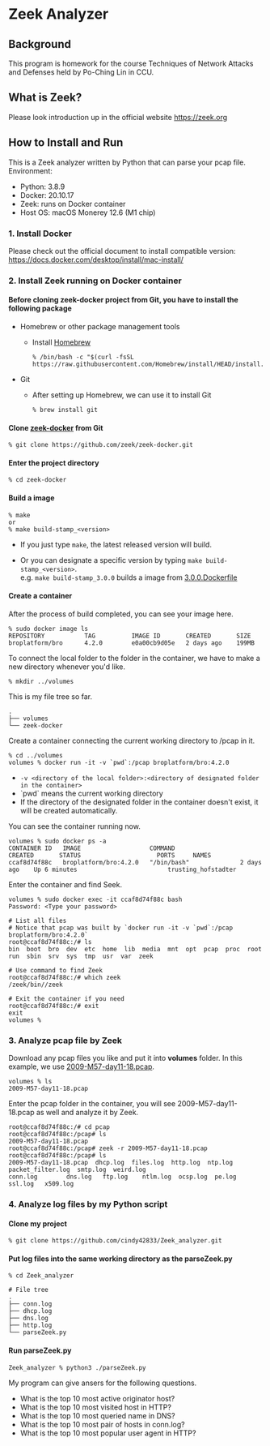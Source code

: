 # Zeek Analyzer
## Background
This program is homework for the course Techniques of Network Attacks and Defenses held by Po-Ching Lin in CCU.

## What is Zeek? 
Please look introduction up in the official website https://zeek.org

## How to Install and Run 
This is a Zeek analyzer written by Python that can parse your pcap file.
Environment:
- Python: 3.8.9
- Docker: 20.10.17
- Zeek: runs on Docker container
- Host OS: macOS Monerey 12.6 (M1 chip)

### 1. Install Docker 
Please check out the official document to install compatible version: https://docs.docker.com/desktop/install/mac-install/

### 2. Install Zeek running on Docker container
#### Before cloning **zeek-docker** project from Git, you have to install the following package
* Homebrew or other package management tools
  * Install [Homebrew](https://brew.sh/index_zh-tw)
  
    ```
    % /bin/bash -c "$(curl -fsSL https://raw.githubusercontent.com/Homebrew/install/HEAD/install.sh)"
    ```
* Git
  * After setting up Homebrew, we can use it to install Git
  
    ```
    % brew install git
    ```
  
#### Clone [**zeek-docker**](https://github.com/zeek/zeek-docker) from Git
```
% git clone https://github.com/zeek/zeek-docker.git
```

#### Enter the project directory
```
% cd zeek-docker 
```

#### Build a image
```
% make 
or 
% make build-stamp_<version>
```
* If you just type `make`, the latest released version will build. 

* Or you can designate a specific version by typing `make build-stamp_<version>`.
<br>e.g. `make build-stamp_3.0.0` builds a image from [3.0.0.Dockerfile](https://github.com/zeek/zeek-docker/blob/master/3.0.0.Dockerfile)

#### Create a container
After the process of build completed, you can see your image here.
```
% sudo docker image ls 
REPOSITORY           TAG          IMAGE ID       CREATED       SIZE
broplatform/bro      4.2.0        e0a00cb9d05e   2 days ago    199MB
```
To connect the local folder to the folder in the container, we have to make a new directory whenever you'd like.
```
% mkdir ../volumes
```
This is my file tree so far.
```
.
├── volumes
└── zeek-docker
```
Create a container connecting the current working directory to /pcap in it.
```
% cd ../volumes
volumes % docker run -it -v `pwd`:/pcap broplatform/bro:4.2.0
```

* `-v <directory of the local folder>:<directory of designated folder in the container>`
* \`pwd\` means the current working directory
* If the directory of the designated folder in the container doesn't exist, it will be created automatically.

You can see the container running now.
```
volumes % sudo docker ps -a
CONTAINER ID   IMAGE                   COMMAND                  CREATED       STATUS                     PORTS     NAMES
ccaf8d74f88c   broplatform/bro:4.2.0   "/bin/bash"              2 days ago    Up 6 minutes                         trusting_hofstadter
```

Enter the container and find Seek.
```
volumes % sudo docker exec -it ccaf8d74f88c bash
Password: <Type your password>

# List all files
# Notice that pcap was built by `docker run -it -v `pwd`:/pcap broplatform/bro:4.2.0`
root@ccaf8d74f88c:/# ls
bin  boot  bro	dev  etc  home	lib  media  mnt  opt  pcap  proc  root	run  sbin  srv	sys  tmp  usr  var  zeek

# Use command to find Zeek
root@ccaf8d74f88c:/# which zeek
/zeek/bin//zeek

# Exit the container if you need
root@ccaf8d74f88c:/# exit
exit
volumes % 
```

### 3. Analyze pcap file by Zeek
Download any pcap files you like and put it into **volumes** folder. In this example, we use [2009-M57-day11-18.pcap](https://drive.google.com/file/d/1iX_fS1EoJOnFKEajdOsNXf9yymoHKp4b/view?usp=sharing).
```
volumes % ls
2009-M57-day11-18.pcap
```
Enter the pcap folder in the container, you will see 2009-M57-day11-18.pcap as well and analyze it by Zeek.
```
root@ccaf8d74f88c:/# cd pcap
root@ccaf8d74f88c:/pcap# ls
2009-M57-day11-18.pcap
root@ccaf8d74f88c:/pcap# zeek -r 2009-M57-day11-18.pcap
root@ccaf8d74f88c:/pcap# ls
2009-M57-day11-18.pcap	dhcp.log  files.log  http.log  ntp.log	 packet_filter.log  smtp.log  weird.log
conn.log		dns.log   ftp.log    ntlm.log  ocsp.log  pe.log		    ssl.log   x509.log
```

### 4. Analyze log files by my Python script
#### Clone my project
```
% git clone https://github.com/cindy42833/Zeek_analyzer.git
```
#### Put log files into the same working directory as the **parseZeek.py**
```
% cd Zeek_analyzer

# File tree
.
├── conn.log
├── dhcp.log
├── dns.log
├── http.log
└── parseZeek.py
```

#### Run parseZeek.py
```
Zeek_analyzer % python3 ./parseZeek.py 
```
My program can give ansers for the following questions.

* What is the top 10 most active originator host?
* What is the top 10 most visited host in HTTP?
* What is the top 10 most queried name in DNS?
* What is the top 10 most pair of hosts in conn.log?
* What is the top 10 most popular user agent in HTTP?
